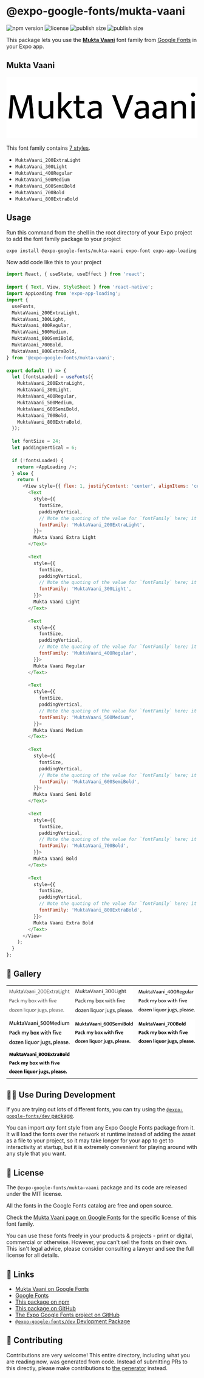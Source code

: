 # @expo-google-fonts/mukta-vaani

![npm version](https://flat.badgen.net/npm/v/@expo-google-fonts/mukta-vaani)
![license](https://flat.badgen.net/github/license/expo/google-fonts)
![publish size](https://flat.badgen.net/packagephobia/install/@expo-google-fonts/mukta-vaani)
![publish size](https://flat.badgen.net/packagephobia/publish/@expo-google-fonts/mukta-vaani)

This package lets you use the [**Mukta Vaani**](https://fonts.google.com/specimen/Mukta+Vaani) font family from [Google Fonts](https://fonts.google.com/) in your Expo app.

## Mukta Vaani

![Mukta Vaani](./font-family.png)

This font family contains [7 styles](#-gallery).

- `MuktaVaani_200ExtraLight`
- `MuktaVaani_300Light`
- `MuktaVaani_400Regular`
- `MuktaVaani_500Medium`
- `MuktaVaani_600SemiBold`
- `MuktaVaani_700Bold`
- `MuktaVaani_800ExtraBold`

## Usage

Run this command from the shell in the root directory of your Expo project to add the font family package to your project
```sh
expo install @expo-google-fonts/mukta-vaani expo-font expo-app-loading
```

Now add code like this to your project
```js
import React, { useState, useEffect } from 'react';

import { Text, View, StyleSheet } from 'react-native';
import AppLoading from 'expo-app-loading';
import {
  useFonts,
  MuktaVaani_200ExtraLight,
  MuktaVaani_300Light,
  MuktaVaani_400Regular,
  MuktaVaani_500Medium,
  MuktaVaani_600SemiBold,
  MuktaVaani_700Bold,
  MuktaVaani_800ExtraBold,
} from '@expo-google-fonts/mukta-vaani';

export default () => {
  let [fontsLoaded] = useFonts({
    MuktaVaani_200ExtraLight,
    MuktaVaani_300Light,
    MuktaVaani_400Regular,
    MuktaVaani_500Medium,
    MuktaVaani_600SemiBold,
    MuktaVaani_700Bold,
    MuktaVaani_800ExtraBold,
  });

  let fontSize = 24;
  let paddingVertical = 6;

  if (!fontsLoaded) {
    return <AppLoading />;
  } else {
    return (
      <View style={{ flex: 1, justifyContent: 'center', alignItems: 'center' }}>
        <Text
          style={{
            fontSize,
            paddingVertical,
            // Note the quoting of the value for `fontFamily` here; it expects a string!
            fontFamily: 'MuktaVaani_200ExtraLight',
          }}>
          Mukta Vaani Extra Light
        </Text>

        <Text
          style={{
            fontSize,
            paddingVertical,
            // Note the quoting of the value for `fontFamily` here; it expects a string!
            fontFamily: 'MuktaVaani_300Light',
          }}>
          Mukta Vaani Light
        </Text>

        <Text
          style={{
            fontSize,
            paddingVertical,
            // Note the quoting of the value for `fontFamily` here; it expects a string!
            fontFamily: 'MuktaVaani_400Regular',
          }}>
          Mukta Vaani Regular
        </Text>

        <Text
          style={{
            fontSize,
            paddingVertical,
            // Note the quoting of the value for `fontFamily` here; it expects a string!
            fontFamily: 'MuktaVaani_500Medium',
          }}>
          Mukta Vaani Medium
        </Text>

        <Text
          style={{
            fontSize,
            paddingVertical,
            // Note the quoting of the value for `fontFamily` here; it expects a string!
            fontFamily: 'MuktaVaani_600SemiBold',
          }}>
          Mukta Vaani Semi Bold
        </Text>

        <Text
          style={{
            fontSize,
            paddingVertical,
            // Note the quoting of the value for `fontFamily` here; it expects a string!
            fontFamily: 'MuktaVaani_700Bold',
          }}>
          Mukta Vaani Bold
        </Text>

        <Text
          style={{
            fontSize,
            paddingVertical,
            // Note the quoting of the value for `fontFamily` here; it expects a string!
            fontFamily: 'MuktaVaani_800ExtraBold',
          }}>
          Mukta Vaani Extra Bold
        </Text>
      </View>
    );
  }
};

```

## 🔡 Gallery


||||
|-|-|-|
|![MuktaVaani_200ExtraLight](./MuktaVaani_200ExtraLight.ttf.png)|![MuktaVaani_300Light](./MuktaVaani_300Light.ttf.png)|![MuktaVaani_400Regular](./MuktaVaani_400Regular.ttf.png)||
|![MuktaVaani_500Medium](./MuktaVaani_500Medium.ttf.png)|![MuktaVaani_600SemiBold](./MuktaVaani_600SemiBold.ttf.png)|![MuktaVaani_700Bold](./MuktaVaani_700Bold.ttf.png)||
|![MuktaVaani_800ExtraBold](./MuktaVaani_800ExtraBold.ttf.png)||||


## 👩‍💻 Use During Development

If you are trying out lots of different fonts, you can try using the [`@expo-google-fonts/dev` package](https://github.com/expo/google-fonts/tree/master/font-packages/dev#readme).

You can import *any* font style from any Expo Google Fonts package from it. It will load the fonts
over the network at runtime instead of adding the asset as a file to your project, so it may take longer
for your app to get to interactivity at startup, but it is extremely convenient
for playing around with any style that you want.

## 📖 License

The `@expo-google-fonts/mukta-vaani` package and its code are released under the MIT license.

All the fonts in the Google Fonts catalog are free and open source.

Check the [Mukta Vaani page on Google Fonts](https://fonts.google.com/specimen/Mukta+Vaani) for the specific license of this font family.

You can use these fonts freely in your products & projects - print or digital, commercial or otherwise. However, you can't sell the fonts on their own. This isn't legal advice, please consider consulting a lawyer and see the full license for all details.

## 🔗 Links

- [Mukta Vaani on Google Fonts](https://fonts.google.com/specimen/Mukta+Vaani)
- [Google Fonts](https://fonts.google.com/)
- [This package on npm](https://www.npmjs.com/package/@expo-google-fonts/mukta-vaani)
- [This package on GitHub](https://github.com/expo/google-fonts/tree/master/font-packages/mukta-vaani)
- [The Expo Google Fonts project on GitHub](https://github.com/expo/google-fonts)
- [`@expo-google-fonts/dev` Devlopment Package](https://github.com/expo/google-fonts/tree/master/font-packages/dev)

## 🤝 Contributing

Contributions are very welcome! This entire directory, including what you are reading now, was generated from code. Instead of submitting PRs to this directly, please make contributions to [the generator](https://github.com/expo/google-fonts/tree/master/packages/generator) instead.
